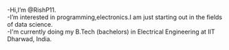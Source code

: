 -Hi,I’m @RishP11.<br>
-I’m interested in programming,electronics.I am just starting out in the fields of data science.<br>
-I'm currently doing my B.Tech (bachelors) in Electrical Engineering at IIT Dharwad, India.
